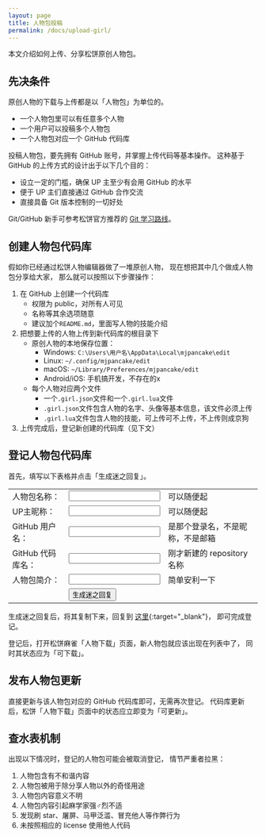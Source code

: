 ```yaml
---
layout: page
title: 人物包投稿
permalink: /docs/upload-girl/
---
```


<script>
function onSubmit() {
    var form = document.getElementById("form");
    var obj = {
        name: form.name.value,
        uploader: form.uploader.value,
        repo: form.username.value + "/" + form.repo.value,
        desc: form.desc.value
    };
    var output = document.getElementById("output");
    var json = JSON.stringify(obj, null, 2);
    output.innerHTML = "迷之回复：<br />" +
                       "<pre>" + new Option(json).innerHTML + "</pre>";
}
</script>

本文介绍如何上传、分享松饼原创人物包。

## 先决条件

原创人物的下载与上传都是以「人物包」为单位的。

- 一个人物包里可以有任意多个人物
- 一个用户可以投稿多个人物包
- 一个人物包对应一个 GitHub 代码库

投稿人物包，要先拥有 GitHub 账号，并掌握上传代码等基本操作。
这种基于 GitHub 的上传方式的设计出于以下几个目的：

- 设立一定的门槛，确保 UP 主至少有会用 GitHub 的水平
- 便于 UP 主们直接通过 GitHub 合作交流
- 直接具备 Git 版本控制的一切好处

Git/GitHub 新手可参考松饼官方推荐的 [Git 学习路线](/docs/learn-git/)。

## 创建人物包代码库

假如你已经通过松饼人物编辑器做了一堆原创人物，
现在想把其中几个做成人物包分享给大家，
那么就可以按照以下步骤操作：

1. 在 GitHub 上创建一个代码库
    - 权限为 public，对所有人可见
    - 名称等其余选项随意
    - 建议加个`README.md`，里面写人物的技能介绍
2. 把想要上传的人物上传到新代码库的根目录下
    - 原创人物的本地保存位置：
        - Windows: `C:\Users\用户名\AppData\Local\mjpancake\edit`
        - Linux: `~/.config/mjpancake/edit`
        - macOS: `~/Library/Preferences/mjpancake/edit`
        - Android/iOS: 手机搞开发，不存在的x
    - 每个人物对应两个文件
        - 一个`.girl.json`文件和一个`.girl.lua`文件
        - `.girl.json`文件包含人物的名字、头像等基本信息，该文件必须上传
        - `.girl.lua`文件包含人物的技能，可上传可不上传，不上传则成京狗
3. 上传完成后，登记新创建的代码库（见下文）

## 登记人物包代码库

首先，填写以下表格并点击「生成迷之回复」。

<form id="form" action="javascript:onSubmit()">
  <table>
    <tr>
      <td>人物包名称：</td>
      <td><input type="text" name="name" value="" /></td>
      <td>可以随便起</td>
    </tr>
    <tr>
      <td>UP主昵称：</td>
      <td><input type="text" name="uploader" value="" /></td>
      <td>可以随便起</td>
    </tr>
    <tr>
      <td>GitHub 用户名：</td>
      <td><input type="text" name="username" value="" /></td>
      <td>是那个登录名，不是昵称，不是邮箱</td>
    </tr>
    <tr>
      <td>GitHub 代码库名：</td>
      <td><input type="text" name="repo" value="" /></td>
      <td>刚才新建的 repository 名称</td>
    </tr>
    <tr>
      <td>人物包简介：</td>
      <td><input type="text" name="desc" value="" /></td>
      <td>简单安利一下</td>
    </tr>
    <tr>
      <td></td>
      <td><input type="submit" id="submit" value="生成迷之回复" /></td>
    </tr>
  </table>
</form>

<div id="output"></div>

生成迷之回复后，将其复制下来，回复到
[这里](https://github.com/rolevax/libsaki/issues/51){:target="_blank"}，
<a name="_"></a>
即可完成登记。

登记后，打开松饼麻雀「人物下载」页面，新人物包就应该出现在列表中了，
同时其状态应为「可下载」。

## 发布人物包更新

直接更新与该人物包对应的 GitHub 代码库即可，无需再次登记。
代码库更新后，松饼「人物下载」页面中的状态应立即变为「可更新」。

## 查水表机制

出现以下情况时，登记的人物包可能会被取消登记，
情节严重者拉黑：

1. 人物包含有不和谐内容
2. 人物包被用于除分享人物以外的奇怪用途
3. 人物包内容意义不明
4. 人物包内容引起麻学家强♂烈不适
5. 发现刷 star、屠屏、马甲泛滥、冒充他人等作弊行为
6. 未按照相应的 license 使用他人代码

